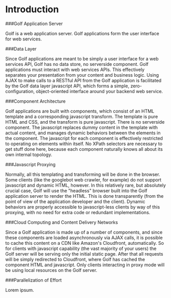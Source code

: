 
Introduction
============

###Golf Application Server

Golf is a web application server. Golf applications form the user interface 
for web services. 

###Data Layer

Since Golf applications are meant to be simply a user interface for a web
services API, Golf has no data store, no serverside component. Golf 
applications must interact with web services APIs. This effectively separates
your presentation from your content and business logic. Using AJAX to make
calls to a RESTful API from the Golf application is facilitated by the Golf
data layer javascript API, which forms a simple, zero-configuration,
object-oriented interface around your backend web service.

###Component Architecture

Golf applications are built with components, which
consist of an HTML template and a corresponding javascript transform. The
template is pure HTML and CSS, and the transform is pure javascript. There
is no serverside component. The javascript replaces dummy content in the
template with actual content, and manages dynamic behaviors between the
elements in the component. The javascript for each component is 
effectively restricted to operating on elements within itself. No XPath
selectors are necessary to get stuff done here, because each component
naturally knows all about its own internal topology.

###Javascript Proxying

Normally, all this templating and transforming will be done in the browser.
Some clients (like the googlebot web crawler, for example) do not
support javascript and dynamic HTML, however. In this relatively rare, but
absolutely crucial case, Golf will use the "headless" browser built into the
Golf application server to render the HTML. This is done transparently (from
the point of view of the application developer and the client). Dynamic
behaviors are properly accessible to javascript-less clients by way of this
proxying, with no need for extra code or redundant implementations.

###Cloud Computing and Content Delivery Networks

Since a Golf application is made up of a number of components, and since these
components are loaded asynchronously via AJAX calls, it is possible to cache
this content on a CDN like Amazon's Cloudfront, automatically. So for clients
with javascript capability (the vast majority of your users) the Golf server
will be serving only the initial static page. After that all requests will be
simply redirected to Cloudfront, where Golf has cached the component HTML and
javascript. Only clients interacting in proxy mode will be using local
resources on the Golf server.

###Parallelization of Effort

Lorem ipsum.
